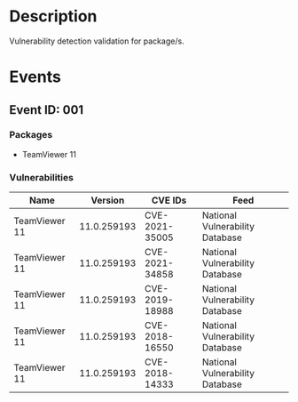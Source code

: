 # Description

Vulnerability detection validation for package/s.

# Events

## Event ID: 001
### Packages
- TeamViewer 11
### Vulnerabilities

| Name        | Version   | CVE IDs      | Feed
|-------------|-----------|--------------|-------------------------------
|TeamViewer 11|11.0.259193|CVE-2021-35005|National Vulnerability Database
|TeamViewer 11|11.0.259193|CVE-2021-34858|National Vulnerability Database
|TeamViewer 11|11.0.259193|CVE-2019-18988|National Vulnerability Database
|TeamViewer 11|11.0.259193|CVE-2018-16550|National Vulnerability Database
|TeamViewer 11|11.0.259193|CVE-2018-14333|National Vulnerability Database
